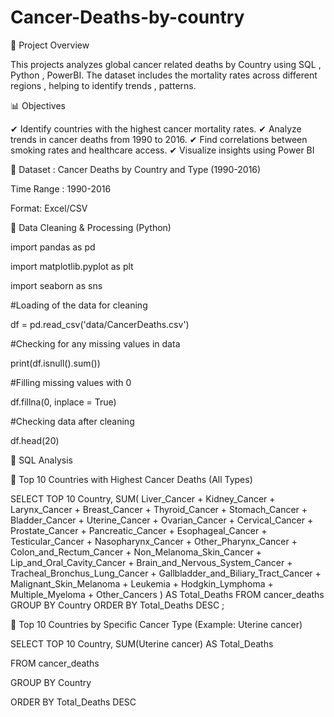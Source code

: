# Cancer-Deaths-by-country
📌 Project Overview 

This projects analyzes global cancer related deaths by Country using SQL , Python , PowerBI. 
The dataset includes the mortality rates across different regions , helping to identify 
trends , patterns.

📊 Objectives

✔ Identify countries with the highest cancer mortality rates.
✔ Analyze trends in cancer deaths from 1990 to 2016.
✔ Find correlations between smoking rates and healthcare access.
✔ Visualize insights using Power BI


📂 Dataset : Cancer Deaths by Country and Type (1990-2016)






Time Range : 1990-2016

Format: Excel/CSV





🔹 Data Cleaning & Processing (Python)

 import pandas as pd 
 
 import matplotlib.pyplot as plt 
 
 import seaborn as sns
 

#Loading of the data for cleaning



 df = pd.read_csv('data/CancerDeaths.csv')





#Checking for any missing values in data



print(df.isnull().sum())

#Filling missing values with 0

 df.fillna(0, inplace = True)

#Checking data after cleaning



df.head(20)






🔹 SQL Analysis

🔹 Top 10 Countries with Highest Cancer Deaths (All Types)


SELECT TOP 10 Country, SUM(
    Liver_Cancer + Kidney_Cancer + Larynx_Cancer + Breast_Cancer + Thyroid_Cancer +
    Stomach_Cancer + Bladder_Cancer + Uterine_Cancer + Ovarian_Cancer + Cervical_Cancer +
    Prostate_Cancer + Pancreatic_Cancer + Esophageal_Cancer + Testicular_Cancer +
    Nasopharynx_Cancer + Other_Pharynx_Cancer + Colon_and_Rectum_Cancer +
    Non_Melanoma_Skin_Cancer + Lip_and_Oral_Cavity_Cancer + Brain_and_Nervous_System_Cancer +
    Tracheal_Bronchus_Lung_Cancer + Gallbladder_and_Biliary_Tract_Cancer +
    Malignant_Skin_Melanoma + Leukemia + Hodgkin_Lymphoma + Multiple_Myeloma + Other_Cancers
) AS Total_Deaths
FROM cancer_deaths
GROUP BY Country
ORDER BY Total_Deaths DESC ;






🔹 Top 10 Countries by Specific Cancer Type (Example: Uterine cancer)


SELECT TOP 10 Country, SUM(Uterine cancer) AS Total_Deaths

FROM cancer_deaths

GROUP BY Country

ORDER BY Total_Deaths DESC
